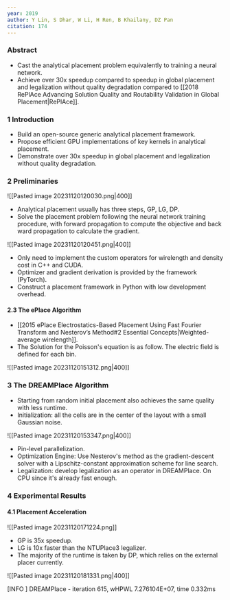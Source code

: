 ```yaml
---
year: 2019
author: Y Lin, S Dhar, W Li, H Ren, B Khailany, DZ Pan
citation: 174
---
```

### Abstract

* Cast the analytical placement problem equivalently to training a neural network.
* Achieve over 30x speedup compared to speedup in global placement and legalization without quality degradation compared to [[2018 RePlAce Advancing Solution Quality and Routability Validation in Global Placement|RePlAce]].

### 1 Introduction

* Build an open-source generic analytical placement framework.
* Propose efficient GPU implementations of key kernels in analytical placement.
* Demonstrate over 30x speedup in global placement and legalization without quality degradation.

### 2 Preliminaries

![[Pasted image 20231120120030.png|400]]

* Analytical placement usually has three steps, GP, LG, DP.
* Solve the placement problem following the neural network training procedure, with forward propagation to compute the objective and back ward propagation to calculate the gradient.

![[Pasted image 20231120120451.png|400]]

* Only need to implement the custom operators for wirelength and density cost in C++ and CUDA.
* Optimizer and gradient derivation is provided by the framework (PyTorch).
* Construct a placement framework in Python with low development overhead.

#### 2.3 The ePlace Algorithm

* [[2015 ePlace Electrostatics-Based Placement Using Fast Fourier Transform and Nesterov’s Method#2 Essential Concepts|Weighted-average wirelength]].
* The Solution for the Poisson's equation is as follow. The electric field is defined for each bin.

![[Pasted image 20231120151312.png|400]]

### 3 The DREAMPlace Algorithm

* Starting from random initial placement also achieves the same quality with less runtime.
* Initialization: all the cells are in the center of the layout with a small Gaussian noise.

![[Pasted image 20231120153347.png|400]]

* Pin-level parallelization.
* Optimization Engine: Use Nesterov's method as the gradient-descent solver with a Lipschitz-constant approximation scheme for line search.
* Legalization: develop legalization as an operator in DREAMPlace. On CPU since it's already fast enough.

### 4 Experimental Results

#### 4.1 Placement Acceleration

![[Pasted image 20231120171224.png]]

* GP is 35x speedup.
* LG is 10x faster than the NTUPlace3 legalizer.
* The majority of the runtime is taken by DP, which relies on the external placer currently.

![[Pasted image 20231120181331.png|400]]


[INFO   ] DREAMPlace - iteration  615, wHPWL 7.276104E+07, time 0.332ms